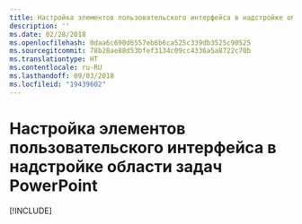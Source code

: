 ```yaml
---
title: Настройка элементов пользовательского интерфейса в надстройке области задач PowerPoint
description: ''
ms.date: 02/28/2018
ms.openlocfilehash: 0daa6c690d6557eb6b6ca525c339db3525c90525
ms.sourcegitcommit: 78b28ae88d53bfef3134c09cc4336a5a8722c70b
ms.translationtype: HT
ms.contentlocale: ru-RU
ms.lasthandoff: 09/03/2018
ms.locfileid: "19439602"
---
```

# <a name="customize-user-interface-ui-elements-in-your-powerpoint-task-pane-add-in"></a>Настройка элементов пользовательского интерфейса в надстройке области задач PowerPoint

[!INCLUDE[](../includes/powerpoint-tutorial-customize-ui.md)]